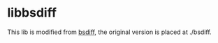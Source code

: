 # libbsdiff

This lib is modified from [bsdiff](https://github.com/mendsley/bsdiff), the original version is placed at ./bsdiff.